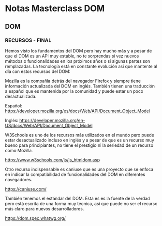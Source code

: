 # Notas Masterclass DOM

## DOM

### RECURSOS - FINAL

Hemos visto los fundamentos del DOM pero hay mucho más y a pesar de que el DOM es un API muy estable, no te sorprendas si vez nuevos métodos o funcionalidades en los próximos años o si algunas partes son remplazadas. La tecnología está en constante evolución así que mantente al día con estos recursos del DOM:

Mozilla es la compañía detrás del navegador Firefox y siempre tiene información actualizada del DOM en inglés. También tienen una traducción a español que es mantenida por la comunidad y puede estar un poco desactualizada.

Español: https://developer.mozilla.org/es/docs/Web/API/Document_Object_Model

Inglés: https://developer.mozilla.org/en-US/docs/Web/API/Document_Object_Model

W3Schools es uno de los recursos más utilizados en el mundo pero puede estar desactualizado incluso en inglés y a pesar de que es un recurso muy bueno para principiantes, no tiene el prestigio ni la seriedad de un recurso como Mozilla.

https://www.w3schools.com/js/js_htmldom.asp

Otro recurso indispensable es caniuse que es una proyecto que se enfoca en indicar la compatibilidad de funcionalidades del DOM en diferentes navegadores.

https://caniuse.com/

También tenemos el estándar del DOM. Esta es es la fuente de la verdad pero está escrita de una forma muy técnica, así que puede no ser el recurso más claro para nuevos desarrolladores. 

https://dom.spec.whatwg.org/ 